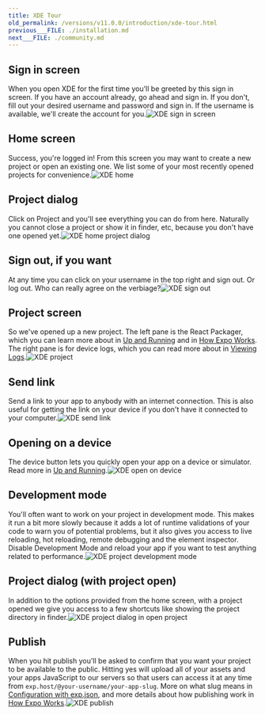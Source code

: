 ```yaml
---
title: XDE Tour
old_permalink: /versions/v11.0.0/introduction/xde-tour.html
previous___FILE: ./installation.md
next___FILE: ./community.md
---
```


## Sign in screen

When you open XDE for the first time you'll be greeted by this sign in screen. If you have an account already, go ahead and sign in. If you don't, fill out your desired username and password and sign in. If the username is available, we'll create the account for you.![XDE sign in screen](./xde-signin.png)

## Home screen

Success, you're logged in! From this screen you may want to create a new project or open an existing one. We list some of your most recently opened projects for convenience.![XDE home](./xde-signin-success.png)

## Project dialog

Click on Project and you'll see everything you can do from here. Naturally you cannot close a project or show it in finder, etc, because you don't have one opened yet.![XDE home project dialog](./xde-project-dialog.png)

## Sign out, if you want

At any time you can click on your username in the top right and sign out. Or log out. Who can really agree on the verbiage?![XDE sign out](./xde-signout.png)

## Project screen

So we've opened up a new project. The left pane is the React Packager, which you can learn more about in [Up and Running](../guides/up-and-running.html#up-and-running) and in [How Expo Works](../guides/how-exponent-works.html#how-exponent-works). The right pane is for device logs, which you can read more about in [Viewing Logs](../guides/logging.html#logging).![XDE project](./xde-project-opened.png)

## Send link

Send a link to your app to anybody with an internet connection. This is also useful for getting the link on your device if you don't have it connected to your computer.![XDE send link](./xde-send-link.png)

## Opening on a device

The device button lets you quickly open your app on a device or simulator. Read more in [Up and Running](../guides/up-and-running.html#up-and-running).![XDE open on device](./xde-device.png)

## Development mode

You'll often want to work on your project in development mode. This makes it run a bit more slowly because it adds a lot of runtime validations of your code to warn you of potential problems, but it also gives you access to live reloading, hot reloading, remote debugging and the element inspector. Disable Development Mode and reload your app if you want to test anything related to performance.![XDE project development mode](./xde-development-mode.png)

## Project dialog (with project open)

In addition to the options provided from the home screen, with a project opened we give you access to a few shortcuts like showing the project directory in finder.![XDE project dialog in open project](./xde-project-opened.png)

## Publish

When you hit publish you'll be asked to confirm that you want your project to be available to the public. Hitting yes will upload all of your assets and your apps JavaScript to our servers so that users can access it at any time from `exp.host/@your-username/your-app-slug`. More on what slug means in [Configuration with exp.json](../guides/configuration.html#exp), and more details about how publishing work in [How Expo Works](../guides/how-exponent-works.html#how-exponent-works).![XDE publish](./xde-publish.png)
